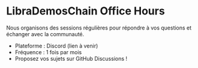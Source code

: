 # LibraDemosChain Office Hours

Nous organisons des sessions régulières pour répondre à vos questions et échanger avec la communauté.

- Plateforme : Discord (lien à venir)
- Fréquence : 1 fois par mois
- Proposez vos sujets sur GitHub Discussions !
